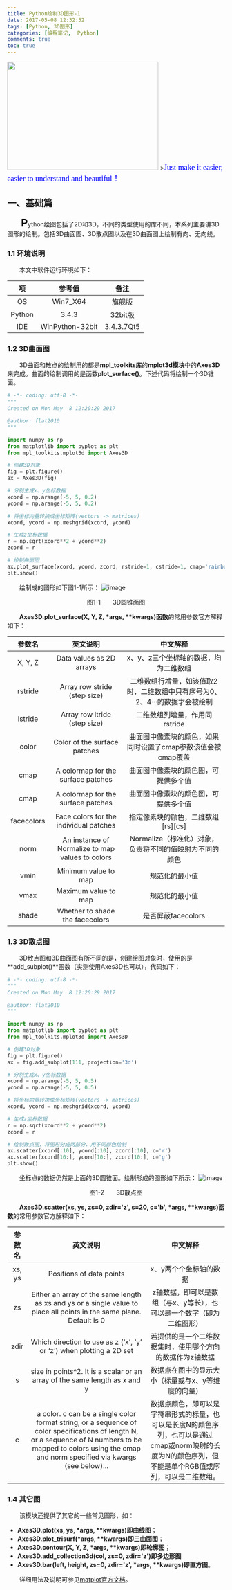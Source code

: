 ```yaml
---
title: Python绘制3D图形-1
date: 2017-05-08 12:32:52
tags: [Python, 3D图形]
categories: [编程笔记,  Python] 
comments: true
toc: true
---
```

<img src="Python绘制3D图形-1/首图.png" width="350" height="250" />
><font color=#0000FF face="微软雅黑" size=4>Just make it easier, easier to understand and beautiful！</font> 

## 一、基础篇  
&emsp;&emsp; <font color=#000000 size=5>**P**</font>ython绘图包括了2D和3D，不同的类型使用的库不同，本系列主要讲3D图形的绘制。包括3D曲面图、3D散点图以及在3D曲面图上绘制有向、无向线。
<!-- more -->
### 1.1 环境说明  
&emsp;&emsp;本文中软件运行环境如下：

| 项 | 参考值 | 备注|
| :-: | :-: | :-: |
| OS | Win7_X64 | 旗舰版 |
| Python | 3.4.3 | 32bit版 |
| IDE | WinPython-32bit | 3.4.3.7Qt5 |

### 1.2 3D曲面图  
&emsp;&emsp;3D曲面和散点的绘制用的都是**mpl_toolkits库**的**mplot3d模块**中的**Axes3D**来完成。曲面的绘制调用的是函数**plot_surface()**。下述代码将绘制一个3D锥面。
```python
# -*- coding: utf-8 -*-
"""
Created on Mon May  8 12:20:29 2017

@author: flat2010
"""

import numpy as np
from matplotlib import pyplot as plt
from mpl_toolkits.mplot3d import Axes3D

# 创建3D对象
fig = plt.figure()
ax = Axes3D(fig)

# 分别生成x、y坐标数据
xcord = np.arange(-5, 5, 0.2)
ycord = np.arange(-5, 5, 0.2)

# 将坐标向量转换成坐标矩阵(vectors -> matrices)
xcord, ycord = np.meshgrid(xcord, ycord)

# 生成z坐标数据
r = np.sqrt(xcord**2 + ycord**2)
zcord = r

# 绘制曲面图
ax.plot_surface(xcord, ycord, zcord, rstride=1, cstride=1, cmap='rainbow')
plt.show()
```

&emsp;&emsp;绘制成的图形如下图1-1所示：
![image](Python绘制3D图形-1/3D锥面图.png)
<div align='center'>图1-1　　3D圆锥面图</div> 

&emsp;&emsp;**Axes3D.plot_surface(X, Y, Z, \*args, \*\*kwargs)函数**的常用参数官方解释如下：   

| 参数名 | 英文说明 | 中文解释 |
| :-: | :-: | :-: |
| X, Y, Z | Data values as 2D arrays | x、y、z三个坐标轴的数据，均为二维数组 |
| rstride	 | Array row stride (step size) | 二维数组行增量，如该值取2时，二维数组中只有序号为0、2、4···的数据才会被绘制 |
| lstride	 | Array row ltride (step size) | 二维数组列增量，作用同rstride |
| color	 | Color of the surface patches | 曲面图中像素块的颜色，如果同时设置了cmap参数该值会被cmap覆盖 |
| cmap	 | A colormap for the surface patches | 曲面图中像素块的颜色图，可提供多个值 |
| cmap	 | A colormap for the surface patches | 曲面图中像素块的颜色图，可提供多个值 |
| facecolors	 | Face colors for the individual patches | 指定像素块的颜色，二维数组\[rs][cs] |
| norm	 | An instance of Normalize to map values to colors | Normalize（标准化）对象，负责将不同的值映射为不同的颜色 |
| vmin	 | Minimum value to map | 规范化的最小值 |
| vmax	 | Maximum value to map | 规范化的最小值 |
| shade	 |  Whether to shade the facecolors | 是否屏蔽facecolors |

### 1.3 3D散点图  
&emsp;&emsp;3D散点图和3D曲面图有所不同的是，创建绘图对象时，使用的是**add_subplot()**函数（实测使用Axes3D也可以），代码如下：
```python
# -*- coding: utf-8 -*-
"""
Created on Mon May  8 12:20:29 2017

@author: flat2010
"""

import numpy as np
from matplotlib import pyplot as plt
from mpl_toolkits.mplot3d import Axes3D

# 创建3D对象
fig = plt.figure()
ax = fig.add_subplot(111, projection='3d')

# 分别生成x、y坐标数据
xcord = np.arange(-5, 5, 0.5)
ycord = np.arange(-5, 5, 0.5)

# 将坐标向量转换成坐标矩阵(vectors -> matrices)
xcord, ycord = np.meshgrid(xcord, ycord)

# 生成z坐标数据
r = np.sqrt(xcord**2 + ycord**2)
zcord = r

# 绘制散点图，将图形分成两部分，用不同颜色绘制
ax.scatter(xcord[:10], ycord[:10], zcord[:10], c='r')
ax.scatter(xcord[10:], ycord[10:], zcord[10:], c='g')
plt.show()
```

&emsp;&emsp;坐标点的数据仍然是上面的3D圆锥面。绘制形成的图形如下所示：
![image](Python绘制3D图形-1/3D锥面散点图.png)
<div align='center'>图1-2　　3D散点图</div> 

&emsp;&emsp;**Axes3D.scatter(xs, ys, zs=0, zdir='z', s=20, c='b', \*args, \*\*kwargs)函数**的常用参数官方解释如下：   

| 参数名   | 英文说明 | 中文解释 |
| :-:    | :-: | :-: |
| xs, ys	 | Positions of data points | x、y两个个坐标轴的数据 |
| zs	 | Either an array of the same length as xs and ys or a single value to place all points in the same plane. Default is 0 | z轴数据，即可以是数组（与x、y等长），也可以是一个数字（即为二维图形） |
| zdir	 | Which direction to use as z (‘x’, ‘y’ or ‘z’) when plotting a 2D set | 若提供的是一个二维数据集时，使用哪个方向的数据作为z轴数据 |
| s	 | size in points^2. It is a scalar or an array of the same length as x and y | 数据点在图中的显示大小（标量或与x、y等维度的向量） |
| c | a color. c can be a single color format string, or a sequence of color specifications of length N, or a sequence of N numbers to be mapped to colors using the cmap and norm specified via kwargs (see below)... | 数据点颜色，即可以是字符串形式的标量，也可以是长度N的颜色序列，也可以是通过cmap或norm映射的长度为N的颜色序列，但不能是单个RGB值或序列，可以是二维数组。 |

### 1.4 其它图
&emsp;&emsp;该模块还提供了其它的一些常见图形，如：

 -  **Axes3D.plot(xs, ys, \*args, \*\*kwargs)即曲线图**；
 -  **Axes3D.plot_trisurf(\*args, \*\*kwargs)即三曲面图**；
 -  **Axes3D.contour(X, Y, Z, \*args, \*\*kwargs)即轮廓图**；
 -  **Axes3D.add_collection3d(col, zs=0, zdir='z')即多边形图**
 -  **Axes3D.bar(left, height, zs=0, zdir='z', \*args, \*\*kwargs)即直方图**。

&emsp;&emsp;详细用法及说明可参见[matplot官方文档](http://matplotlib.org/1.3.1/mpl_toolkits/mplot3d/tutorial.html)。